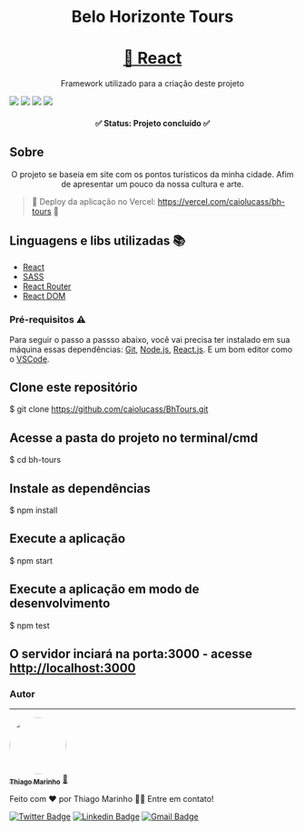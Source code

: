 <h1 align="center">Belo Horizonte Tours</h1>

<h1 align="center">
    <a href="https://pt-br.reactjs.org/">🔗 React</a>
</h1>
<p align="center">Framework utilizado para a criação deste projeto</p>

<img src="https://img.shields.io/github/issues/caiolucass/BhTours"/> <img src="https://img.shields.io/github/forks/caiolucass/BhTours"/> <img src="https://img.shields.io/github/stars/caiolucass/BhTours"/> <img src="	https://img.shields.io/github/license/caiolucass/BhTours"/>

<h4 align="center"> 
	✅  Status: Projeto concluído ✅ 
</h4>

## Sobre
<p align="center">O projeto se baseia em site com os pontos turísticos da minha cidade. Afim de apresentar um pouco da nossa cultura e arte.</p>

> 🚀 Deploy da aplicação no Vercel: https://vercel.com/caiolucass/bh-tours 🚀 

## Linguagens e libs utilizadas :books:

- [React](https://pt-br.reactjs.org/)
- [SASS](https://sass-lang.com/)
- [React Router](https://reactrouter.com/)
- [React DOM](https://pt-br.reactjs.org/docs/react-dom.html)

### Pré-requisitos :warning:

Para seguir o passo a passso abaixo, você vai precisa ter instalado em sua máquina essas dependências:
[Git](https://git-scm.com), [Node.js](https://nodejs.org/en/), [React.js](https://create-react-app.dev/docs/getting-started/).
E um bom editor como o [VSCode](https://code.visualstudio.com/).

## Clone este repositório
$ git clone <https://github.com/caiolucass/BhTours.git>

## Acesse a pasta do projeto no terminal/cmd
$ cd bh-tours

## Instale as dependências
$ npm install

## Execute a aplicação
$ npm start

## Execute a aplicação em modo de desenvolvimento
$ npm test

## O servidor inciará na porta:3000 - acesse <http://localhost:3000> 

### Autor
---

<a href="https://blog.rocketseat.com.br/author/thiago/">
 <img style="border-radius: 50%;" src="https://avatars3.githubusercontent.com/u/380327?s=460&u=61b426b901b8fe02e12019b1fdb67bf0072d4f00&v=4" width="100px;" alt=""/>
 <br />
 <sub><b>Thiago Marinho</b></sub></a> <a href="https://blog.rocketseat.com.br/author/thiago//" title="Rocketseat">🚀</a>


Feito com ❤️ por Thiago Marinho 👋🏽 Entre em contato!

[![Twitter Badge](https://img.shields.io/badge/-@tgmarinho-1ca0f1?style=flat-square&labelColor=1ca0f1&logo=twitter&logoColor=white&link=https://twitter.com/tgmarinho)](https://twitter.com/tgmarinho) [![Linkedin Badge](https://img.shields.io/badge/-Thiago-blue?style=flat-square&logo=Linkedin&logoColor=white&link=https://www.linkedin.com/in/tgmarinho/)](https://www.linkedin.com/in/tgmarinho/) 
[![Gmail Badge](https://img.shields.io/badge/-tgmarinho@gmail.com-c14438?style=flat-square&logo=Gmail&logoColor=white&link=mailto:tgmarinho@gmail.com)](mailto:tgmarinho@gmail.com)






